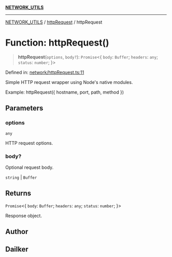 [**NETWORK_UTILS**](../../README.md)

***

[NETWORK_UTILS](../../README.md) / [httpRequest](../README.md) / httpRequest

# Function: httpRequest()

> **httpRequest**(`options`, `body?`): `Promise`\<\{ `body`: `Buffer`; `headers`: `any`; `status`: `number`; \}\>

Defined in: [network/httpRequest.ts:11](https://github.com/dailker/everyutil/blob/26e2bb73429918cf0d08899e9efd90b82a42c92e/src/network/httpRequest.ts#L11)

Simple HTTP request wrapper using Node's native modules.

Example: httpRequest({ hostname, port, path, method })

## Parameters

### options

`any`

HTTP request options.

### body?

Optional request body.

`string` | `Buffer`

## Returns

`Promise`\<\{ `body`: `Buffer`; `headers`: `any`; `status`: `number`; \}\>

Response object.

## Author

## Dailker

